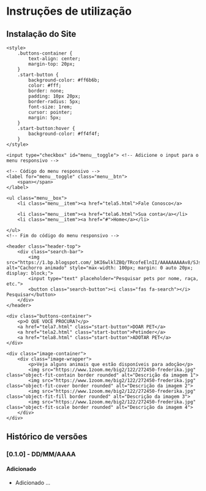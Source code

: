 # Instruções de utilização

## Instalação do Site

<!DOCTYPE html>
<html lang="en">
<head>
    <meta charset="UTF-8">
    <meta name="viewport" content="width=device-width, initial-scale=1.0">
    <title>Adoção de Pets</title>
    <link rel="stylesheet" href="style.css">
    <link rel="stylesheet" href="https://cdnjs.cloudflare.com/ajax/libs/font-awesome/5.15.3/css/all.min.css">
    <link rel="stylesheet" href="menu.css"> <!-- Adicione o arquivo CSS do menu aqui -->

    <style>
        .buttons-container {
            text-align: center;
            margin-top: 20px;
        }
        .start-button {
            background-color: #ff6b6b;
            color: #fff;
            border: none;
            padding: 10px 20px;
            border-radius: 5px;
            font-size: 1rem;
            cursor: pointer;
            margin: 5px;
        }
        .start-button:hover {
            background-color: #ff4f4f;
        }
    </style>
</head>
<body>

    <input type="checkbox" id="menu__toggle"> <!-- Adicione o input para o menu responsivo -->

    <!-- Código do menu responsivo -->
    <label for="menu__toggle" class="menu__btn">
        <span></span>
    </label>

    <ul class="menu__box">
        <li class="menu__item"><a href="tela5.html">Fale Conosco</a>
            
        <li class="menu__item"><a href="tela6.html">Sua conta</a></li>
        <li class="menu__item"><a href="#">Home</a></li>
   
    </ul>
    <!-- Fim do código do menu responsivo -->

    <header class="header-top">
        <div class="search-bar">
            <img src="https://1.bp.blogspot.com/_bKI6wlklZBQ/TRcofeElnII/AAAAAAAAAv8/SJsDop_OnM8/s1600/cachorros015.gif" alt="Cachorro animado" style="max-width: 100px; margin: 0 auto 20px; display: block;">
            <input type="text" placeholder="Pesquisar pets por nome, raça, etc.">
            <button class="search-button"><i class="fas fa-search"></i> Pesquisar</button>
        </div>
    </header>

    <div class="buttons-container">
        <p>O QUE VOCÊ PROCURA?</p>
        <a href="tela7.html" class="start-button">DOAR PET</a>
        <a href="tela2.html" class="start-button">Petinder</a>
        <a href="tela8.html" class="start-button">ADOTAR PET</a>
    </div>

    <div class="image-container">
        <div class="image-wrapper">
            <p>Veja alguns animais que estão disponíveis para adoção</p>
            <img src="https://www.1zoom.me/big2/122/272450-frederika.jpg" class="object-fit-contain border rounded" alt="Descrição da imagem 1">
            <img src="https://www.1zoom.me/big2/122/272450-frederika.jpg" class="object-fit-cover border rounded" alt="Descrição da imagem 2">
            <img src="https://www.1zoom.me/big2/122/272450-frederika.jpg" class="object-fit-fill border rounded" alt="Descrição da imagem 3">
            <img src="https://www.1zoom.me/big2/122/272450-frederika.jpg" class="object-fit-scale border rounded" alt="Descrição da imagem 4">
        </div>
    </div>
</body>
</html>


## Histórico de versões

### [0.1.0] - DD/MM/AAAA
#### Adicionado
- Adicionado ...
